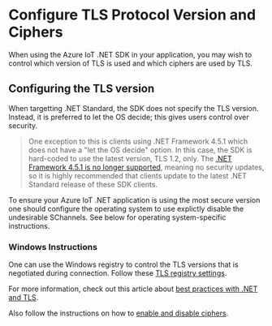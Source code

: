 # Configure TLS Protocol Version and Ciphers

When using the Azure IoT .NET SDK in your application, you may wish to control which version of TLS is used and which ciphers are used by TLS.

## Configuring the TLS version

When targetting .NET Standard, the SDK does not specify the TLS version.
Instead, it is preferred to let the OS decide; this gives users control over security.

> One exception to this is clients using .NET Framework 4.5.1 which does not have a "let the OS decide" option.
In this case, the SDK is hard-coded to use the latest version, TLS 1.2, only.
The [.NET Framework 4.5.1 is no longer supported], meaning no security updates, so it is highly recommended that clients update to the latest .NET Standard release of these SDK clients.

To ensure your Azure IoT .NET application is using the most secure version one should configure the operating system to use explictly disable the undesirable SChannels.
See below for operating system-specific instructions.

### Windows Instructions

One can use the Windows registry to control the TLS versions that is negotiated during connection.
Follow these [TLS registry settings].

For more information, check out this article about [best practices with .NET and TLS].

Also follow the instructions on how to [enable and disable ciphers].

[.NET Framework 4.5.1 is no longer supported]: https://devblogs.microsoft.com/dotnet/support-ending-for-the-net-framework-4-4-5-and-4-5-1/
[TLS registry settings]: https://docs.microsoft.com/en-us/windows-server/security/tls/tls-registry-settings
[best practices with .NEt and TLS]: https://docs.microsoft.com/en-us/dotnet/framework/network-programming/tls
[enable and disable ciphers]: https://support.microsoft.com/en-us/help/245030/how-to-restrict-the-use-of-certain-cryptographic-algorithms-and-protoc